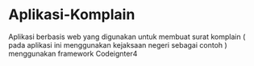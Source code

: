# Aplikasi-Komplain
 Aplikasi berbasis web yang digunakan untuk membuat surat komplain ( pada aplikasi ini menggunakan kejaksaan negeri sebagai contoh ) menggunakan framework Codeignter4
